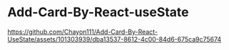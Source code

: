 # Add-Card-By-React-useState

https://github.com/Chayon111/Add-Card-By-React-UseState/assets/101303939/dba13537-8612-4c00-84d6-675ca9c75674


